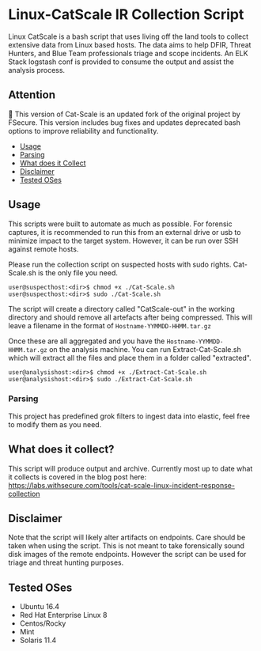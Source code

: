 # Linux-CatScale IR Collection Script 

Linux CatScale is a bash script that uses living off the land tools to collect extensive data from Linux based hosts. The data aims to help DFIR, Threat Hunters, and Blue Team professionals triage and scope incidents. An ELK Stack logstash conf is provided to consume the output and assist the analysis process. 

## Attention
📢 This version of Cat-Scale is an updated fork of the original project by FSecure. This version includes bug fixes and updates deprecated bash options to improve reliability and functionality. 

- [Usage](#usage)
- [Parsing](#parsing)
- [What does it Collect](#what-does-it-collect)
- [Disclaimer](#disclaimer)
- [Tested OSes](#tested-oses)

## Usage

This scripts were built to automate as much as possible. For forensic captures, it is recommended to run this from an external drive or usb to minimize impact to the target system. However, it can be run over SSH against remote hosts.  

Please run the collection script on suspected hosts with sudo rights. Cat-Scale.sh is the only file you need. 

```
user@suspecthost:<dir>$ chmod +x ./Cat-Scale.sh
user@suspecthost:<dir>$ sudo ./Cat-Scale.sh 
```

The script will create a directory called "CatScale-out" in the working directory and should remove all artefacts after being compressed. This will leave a filename in the format of `Hostname-YYMMDD-HHMM.tar.gz` 

Once these are all aggregated and you have the `Hostname-YYMMDD-HHMM.tar.gz` on the analysis machine. You can run Extract-Cat-Scale.sh which will extract all the files and place them in a folder called "extracted".

```
user@analysishost:<dir>$ chmod +x ./Extract-Cat-Scale.sh
user@analysishost:<dir>$ sudo ./Extract-Cat-Scale.sh
```

### Parsing

This project has predefined grok filters to ingest data into elastic, feel free to modify them as you need. 

## What does it collect?

This script will produce output and archive. Currently most up to date what it collects is covered in the blog post here: https://labs.withsecure.com/tools/cat-scale-linux-incident-response-collection

## Disclaimer

Note that the script will likely alter artifacts on endpoints. Care should be taken when using the script. This is not meant to take forensically sound disk images of the remote endpoints. However the script can be used for triage and threat hunting purposes. 

## Tested OSes

- Ubuntu 16.4
- Red Hat Enterprise Linux 8
- Centos/Rocky 
- Mint
- Solaris 11.4